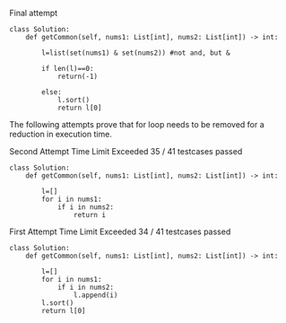 Final attempt
```
class Solution:
    def getCommon(self, nums1: List[int], nums2: List[int]) -> int:

        l=list(set(nums1) & set(nums2)) #not and, but &
        
        if len(l)==0:
            return(-1)
            
        else:
            l.sort()
            return l[0]
```



The following attempts prove that for loop needs to be removed for a reduction in execution time.

Second Attempt
Time Limit Exceeded
35 / 41 testcases passed
```
class Solution:
    def getCommon(self, nums1: List[int], nums2: List[int]) -> int:

        l=[]
        for i in nums1:
            if i in nums2:
                return i
```


First Attempt
Time Limit Exceeded
34 / 41 testcases passed
```
class Solution:
    def getCommon(self, nums1: List[int], nums2: List[int]) -> int:

        l=[]
        for i in nums1:
            if i in nums2:
                l.append(i)
        l.sort()
        return l[0]
```

